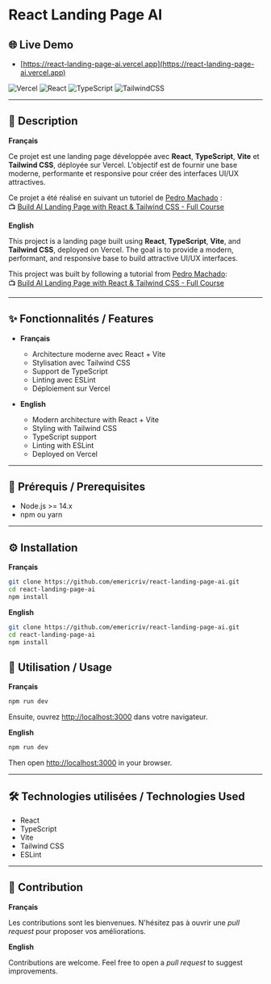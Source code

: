 # React Landing Page AI

## 🌐 Live Demo

- [https://react-landing-page-ai.vercel.app](https://react-landing-page-ai.vercel.app)

![Vercel](https://img.shields.io/badge/deploy-Vercel-black?logo=vercel)
![React](https://img.shields.io/badge/react-19.0.0-61DAFB?logo=react)
![TypeScript](https://img.shields.io/badge/typescript-5.7.2-3178C6?logo=typescript)
![TailwindCSS](https://img.shields.io/badge/tailwindcss-4.1.2-38B2AC?logo=tailwindcss)

---

## 📝 Description

**Français**

Ce projet est une landing page développée avec **React**, **TypeScript**, **Vite** et **Tailwind CSS**, déployée sur Vercel. L’objectif est de fournir une base moderne, performante et responsive pour créer des interfaces UI/UX attractives.

Ce projet a été réalisé en suivant un tutoriel de [Pedro Machado](https://github.com/machadop1407) :  
📺 [Build AI Landing Page with React & Tailwind CSS - Full Course](https://www.youtube.com/watch?v=b4i8l73DU6A)

**English**

This project is a landing page built using **React**, **TypeScript**, **Vite**, and **Tailwind CSS**, deployed on Vercel. The goal is to provide a modern, performant, and responsive base to build attractive UI/UX interfaces.

This project was built by following a tutorial from [Pedro Machado](https://github.com/machadop1407):  
📺 [Build AI Landing Page with React & Tailwind CSS - Full Course](https://www.youtube.com/watch?v=b4i8l73DU6A)

---

## ✨ Fonctionnalités / Features

- **Français**

  - Architecture moderne avec React + Vite
  - Stylisation avec Tailwind CSS
  - Support de TypeScript
  - Linting avec ESLint
  - Déploiement sur Vercel

- **English**
  - Modern architecture with React + Vite
  - Styling with Tailwind CSS
  - TypeScript support
  - Linting with ESLint
  - Deployed on Vercel

---

## 🚀 Prérequis / Prerequisites

- Node.js >= 14.x
- npm ou yarn

---

## ⚙️ Installation

**Français**

```bash
git clone https://github.com/emericriv/react-landing-page-ai.git
cd react-landing-page-ai
npm install
```

**English**

```bash
git clone https://github.com/emericriv/react-landing-page-ai.git
cd react-landing-page-ai
npm install
```

## 🧪 Utilisation / Usage

**Français**

```bash
npm run dev
```

Ensuite, ouvrez [http://localhost:3000](http://localhost:3000) dans votre navigateur.

**English**

```bash
npm run dev
```

Then open [http://localhost:3000](http://localhost:3000) in your browser.

---

## 🛠️ Technologies utilisées / Technologies Used

- React
- TypeScript
- Vite
- Tailwind CSS
- ESLint

---

## 🤝 Contribution

**Français**

Les contributions sont les bienvenues. N'hésitez pas à ouvrir une _pull request_ pour proposer vos améliorations.

**English**

Contributions are welcome. Feel free to open a _pull request_ to suggest improvements.
